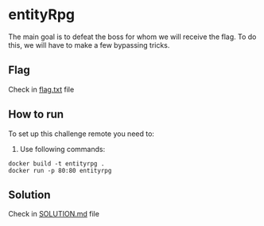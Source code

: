# entityRpg

The main goal is to defeat the boss for whom we will receive the flag. To do this, we will have to make a few bypassing tricks.

## Flag

Check in [flag.txt](flag.txt) file

## How to run

To set up this challenge remote you need to:

1. Use following commands:
```
docker build -t entityrpg .
docker run -p 80:80 entityrpg
```

## Solution

Check in [SOLUTION.md](solution/SOLUTION.md) file
